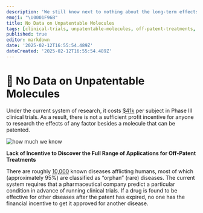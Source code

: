 ```yaml
---
description: 'We still know next to nothing about the long-term effects of 99.9% of the 4 pounds of over 7,000 different synthetic or natural chemicals you consume every day.'
emoji: "\U0001F96B"
title: No Data on Unpatentable Molecules
tags: [clinical-trials, unpatentable-molecules, off-patent-treatments, orphan-diseases, pharmaceutical-research]
published: true
editor: markdown
date: '2025-02-12T16:55:54.489Z'
dateCreated: '2025-02-12T16:55:54.489Z'
---
```


# 🥫 No Data on Unpatentable Molecules

Under the current system of research, it costs [$41k](https://www.clinicalleader.com/doc/getting-a-handle-on-clinical-trial-costs-0001) per subject in Phase III clinical trials. As a result, there is not a sufficient profit incentive for anyone to research the effects of any factor besides a molecule that can be patented.

![how much we know](https://static.crowdsourcingcures.org/img/how-much-we-know.png)

**Lack of Incentive to Discover the Full Range of Applications for Off-Patent Treatments**

There are roughly [10,000](https://www.washingtonpost.com/news/fact-checker/wp/2016/11/17/are-there-really-10000-diseases-and-500-cures/) known diseases afflicting humans, most of which (approximately 95%) are classified as “orphan” (rare) diseases. The current system requires that a pharmaceutical company predict a particular condition in advance of running clinical trials. If a drug is found to be effective for other diseases after the patent has expired, no one has the financial incentive to get it approved for another disease.
